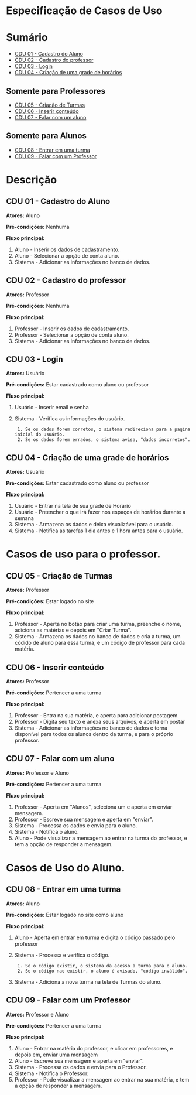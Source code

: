 # **Especificação de Casos de Uso**

# Sumário

- [CDU 01 - Cadastro do Aluno](#CDU-01---Cadastro-do-Aluno)
- [CDU 02 - Cadastro do professor](#CDU-02---Cadastro-do-professor)
- [CDU 03 - Login](#CDU-03---Login)
- [CDU 04 - Criação de uma grade de horários](#CDU-04---Criação-de-uma-grade-de-horários)

## Somente para Professores
- [CDU 05 - Criação de Turmas](#CDU-05---Criação-de-Turmas)
- [CDU 06 - Inserir conteúdo](#CDU-06---Inserir-conteúdo)
- [CDU 07 - Falar com um aluno](#CDU-07---Falar-com-um-aluno)
## Somente para Alunos
- [CDU 08 - Entrar em uma turma](#CDU-08---Entrar-em-uma-turma)
- [CDU 09 - Falar com um Professor](#CDU-09---Falar-com-um-Professor)


# Descrição
## CDU 01 - Cadastro do Aluno
**Atores:** Aluno

**Pré-condições:** Nenhuma

**Fluxo principal:**
1. Aluno - Inserir os dados de cadastramento.
2. Aluno - Selecionar a opção de conta aluno.
3. Sistema - Adicionar as informações no banco de dados.
   
## CDU 02 - Cadastro do professor
**Atores:** Professor

**Pré-condições:** Nenhuma

**Fluxo principal:**
1. Professor - Inserir os dados de cadastramento.
2. Professor - Selecionar a opção de conta aluno.
3. Sistema - Adicionar as informações no banco de dados.

## CDU 03 - Login
**Atores:** Usuário

**Pré-condições:** Estar cadastrado como aluno ou professor

**Fluxo principal:**
1. Usuário - Inserir email e senha
2. Sistema - Verifica as informações do usuário.

        1. Se os dados forem corretos, o sistema redireciona para a pagina inicial do usuário.
        2. Se os dados forem errados, o sistema avisa, "dados incorretos".

## CDU 04 - Criação de uma grade de horários
**Atores:** Usuário

**Pré-condições:** Estar cadastrado como aluno ou professor

**Fluxo principal:**
1. Usuário - Entrar na tela de sua grade de Horário
2. Usuário - Preencher o que irá fazer nos espaços de horários durante a semana
3. Sistema - Armazena os dados e deixa visualizável para o usuário.
4. Sistema - Notifica as tarefas 1 dia antes e 1 hora antes para o usuário.


# Casos de uso para o professor.

## CDU 05 - Criação de Turmas
**Atores:** Professor

**Pré-condições:** Estar logado no site

**Fluxo principal:**
1. Professor - Aperta no botão para criar uma turma, preenche o nome, adiciona as matérias e depois em "Criar Turma".
2. Sistema - Armazena os dados no banco de dados e cria a turma, um códido de aluno para essa turma, e um código de professor para cada matéria.

## CDU 06 - Inserir conteúdo
**Atores:** Professor

**Pré-condições:** Pertencer a uma turma

**Fluxo principal:**
1. Professor - Entra na sua matéria, e aperta para adicionar postagem.
2. Professor - Digita seu texto e anexa seus arquivos, e aperta em postar
3. Sistema - Adicionar as informações no banco de dados e torna disponível para todos os alunos dentro da turma, e para o próprio professor.

## CDU 07 - Falar com um aluno
**Atores:** Professor e Aluno

**Pré-condições:** Pertencer a uma turma

**Fluxo principal:**
1. Professor - Aperta em "Alunos", seleciona um e aperta em enviar mensagem.
2. Professor - Escreve sua mensagem e aperta em "enviar".
3. Sistema - Processa os dados e envia para o aluno.
4. Sistema - Notifica o aluno.
5. Aluno - Pode visualizar a mensagem ao entrar na turma do professor, e tem a opção de responder a mensagem.

# Casos de Uso do Aluno.

## CDU 08 - Entrar em uma turma
**Atores:** Aluno

**Pré-condições:** Estar logado no site como aluno

**Fluxo principal:**
1. Aluno - Aperta em entrar em turma e digita o código passado pelo professor
2. Sistema - Processa e verifica o código.
        
        1. Se o código existir, o sistema da acesso a turma para o aluno.
        2. Se o código nao existir, o aluno é avisado, "código inválido".
3. Sistema - Adiciona a nova turma na tela de Turmas do aluno.

## CDU 09 - Falar com um Professor
**Atores:** Professor e Aluno

**Pré-condições:** Pertencer a uma turma

**Fluxo principal:**
1. Aluno - Entrar na matéria do professor, e clicar em professores, e depois em, enviar uma mensagem
2. Aluno - Escreve sua mensagem e aperta em "enviar".
3. Sistema - Processa os dados e envia para o Professor.
4. Sistema - Notifica o Professor.
5. Professor - Pode visualizar a mensagem ao entrar na sua matéria, e tem a opção de responder a mensagem.


